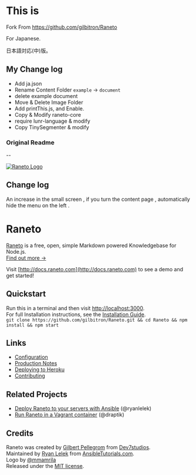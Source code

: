 # This is  
Fork From https://github.com/gilbitron/Raneto

For Japanese.

日本語対応(中)版。

## My Change log
- Add ja.json
- Rename Content Folder `example` -> `document`
- delete example document 
- Move & Delete Image Folder
- Add printThis.js, and Enable.
- Copy & Modify raneto-core
- require lunr-language & modify
- Copy TinySegmenter & modify

### Original Readme

--

[![Raneto Logo](https://raw.githubusercontent.com/gilbitron/Raneto/master/logo/logo_readme.png)](http://raneto.com/)

Change log
----------

An increase in the small screen , if you turn the content page , automatically hide the menu on the left .


Raneto
======

[Raneto](http://raneto.com) is a free, open, simple Markdown powered Knowledgebase for Node.js.  
[Find out more &rarr;](http://docs.raneto.com/what-is-raneto)  

Visit [http://docs.raneto.com](http://docs.raneto.com) to see a demo and get started!

Quickstart
----------

Run this in a terminal and then visit [http://localhost:3000](http://localhost:3000).  
For full Installation instructions, see the [Installation Guide](http://docs.raneto.com/install/installing-raneto).  
`git clone https://github.com/gilbitron/Raneto.git && cd Raneto && npm install && npm start`

Links
---------------

- [Configuration](http://docs.raneto.com/usage/configuration)
- [Production Notes](http://docs.raneto.com/install/production-notes)
- [Deploying to Heroku](http://docs.raneto.com/tutorials/deploying-raneto-to-heroku)
- [Contributing](http://docs.raneto.com/contributing)

Related Projects
----------------

- [Deploy Raneto to your servers with Ansible](https://github.com/ryanlelek/raneto-devops) (@ryanlelek)
- [Run Raneto in a Vagrant container](https://github.com/draptik/vagrant-raneto) (@draptik)

Credits
-------

Raneto was created by [Gilbert Pellegrom](http://gilbert.pellegrom.me) from [Dev7studios](http://dev7studios.com).  
Maintained by [Ryan Lelek](http://www.ryanlelek.com) from [AnsibleTutorials.com](http://www.ansibletutorials.com).  
Logo by [@mmamrila](https://github.com/mmamrila)  
Released under the [MIT license](https://raw.githubusercontent.com/gilbitron/Raneto/master/LICENSE).
